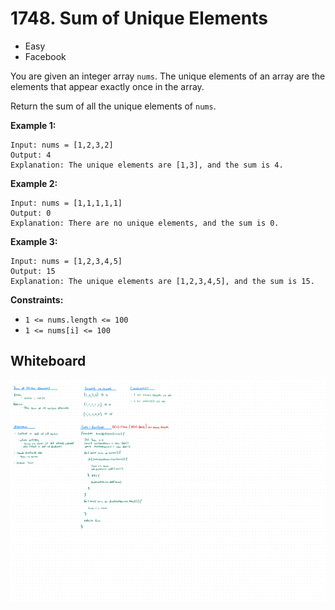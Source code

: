 # 1748. Sum of Unique Elements
- Easy
- Facebook

You are given an integer array `nums`. The unique elements of an array are the
elements that appear exactly once in the array.

Return the sum of all the unique elements of `nums`.

**Example 1:**
```
Input: nums = [1,2,3,2]
Output: 4
Explanation: The unique elements are [1,3], and the sum is 4.
```

**Example 2:**
```
Input: nums = [1,1,1,1,1]
Output: 0
Explanation: There are no unique elements, and the sum is 0.
```

**Example 3:**
```
Input: nums = [1,2,3,4,5]
Output: 15
Explanation: The unique elements are [1,2,3,4,5], and the sum is 15.
```

**Constraints:**
- `1 <= nums.length <= 100`
- `1 <= nums[i] <= 100`

## Whiteboard
![Whiteboard Image 01][whiteboard-image-01]

<!-- Refs -->
[whiteboard-image-01]: whiteboard-01.jpg
